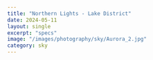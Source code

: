 ```yaml
---
title: "Northern Lights - Lake District"
date: 2024-05-11
layout: single
excerpt: "specs"
image: "/images/photography/sky/Aurora_2.jpg"
category: sky
---
```

